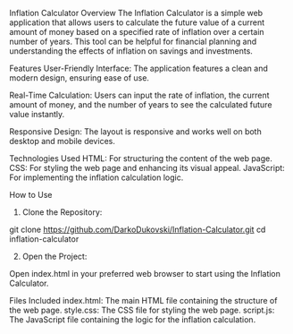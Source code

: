 Inflation Calculator
Overview
The Inflation Calculator is a simple web application that allows users to calculate the future value of a current amount of money based on a specified rate of inflation over a certain number of years. This tool can be helpful for financial planning and understanding the effects of inflation on savings and investments.

Features
User-Friendly Interface: The application features a clean and modern design, ensuring ease of use.

Real-Time Calculation: Users can input the rate of inflation, the current amount of money, and the number of years to see the calculated future value instantly.

Responsive Design: The layout is responsive and works well on both desktop and mobile devices.

Technologies Used
HTML: For structuring the content of the web page.
CSS: For styling the web page and enhancing its visual appeal.
JavaScript: For implementing the inflation calculation logic.

How to Use

1. Clone the Repository:

git clone https://github.com/DarkoDukovski/Inflation-Calculator.git
cd inflation-calculator

2. Open the Project:

Open index.html in your preferred web browser to start using the Inflation Calculator.

Files Included
index.html: The main HTML file containing the structure of the web page.
style.css: The CSS file for styling the web page.
script.js: The JavaScript file containing the logic for the inflation calculation.
